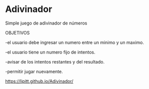 # Adivinador
Simple juego de adivinador de números


OBJETIVOS

-el usuario debe ingresar un numero entre un minimo y un maximo.

-el usuario tiene un numero fijo de intentos.

-avisar de los intentos restantes y del resultado.

-permitir jugar nuevamente.

 https://lipitt.github.io/Adivinador/
